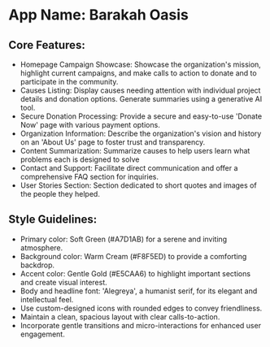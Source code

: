 # **App Name**: Barakah Oasis

## Core Features:

- Homepage Campaign Showcase: Showcase the organization's mission, highlight current campaigns, and make calls to action to donate and to participate in the community.
- Causes Listing: Display causes needing attention with individual project details and donation options. Generate summaries using a generative AI tool.
- Secure Donation Processing: Provide a secure and easy-to-use 'Donate Now' page with various payment options.
- Organization Information: Describe the organization's vision and history on an 'About Us' page to foster trust and transparency.
- Content Summarization: Summarize causes to help users learn what problems each is designed to solve
- Contact and Support: Facilitate direct communication and offer a comprehensive FAQ section for inquiries.
- User Stories Section: Section dedicated to short quotes and images of the people they helped.

## Style Guidelines:

- Primary color: Soft Green (#A7D1AB) for a serene and inviting atmosphere.
- Background color: Warm Cream (#F8F5ED) to provide a comforting backdrop.
- Accent color: Gentle Gold (#E5CAA6) to highlight important sections and create visual interest.
- Body and headline font: 'Alegreya', a humanist serif, for its elegant and intellectual feel. 
- Use custom-designed icons with rounded edges to convey friendliness.
- Maintain a clean, spacious layout with clear calls-to-action.
- Incorporate gentle transitions and micro-interactions for enhanced user engagement.